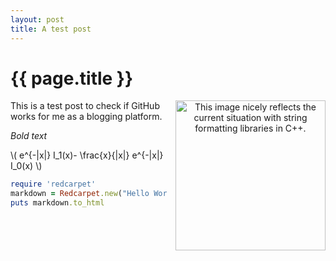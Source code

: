 ```yaml
---
layout: post
title: A test post
---
```


{{ page.title }}
================

<div class="separator" style="clear: both; text-align: center;">
<a href="http://upload.wikimedia.org/wikipedia/commons/thumb/5/55/Calabi-Yau-alternate.png/240px-Calabi-Yau-alternate.png" imageanchor="1" style="clear:right; float:right; margin-left:1em; margin-bottom:1em"><img border="0" height="240" width="240" src="http://upload.wikimedia.org/wikipedia/commons/thumb/5/55/Calabi-Yau-alternate.png/240px-Calabi-Yau-alternate.png" title="This image nicely reflects the current situation with string formatting libraries in C++."/></a></div>

This is a test post to check if GitHub works for me as a blogging platform.

*Bold text*

<p>\( e^{-|x|} I_1(x)- \frac{x}{|x|} e^{-|x|} I_0(x) \)</p>

```ruby
require 'redcarpet'
markdown = Redcarpet.new("Hello World!")
puts markdown.to_html
```
